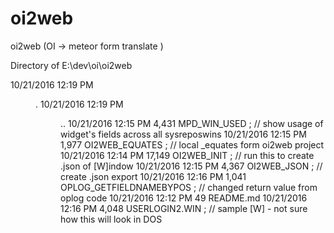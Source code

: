 # oi2web
oi2web (OI -> meteor form translate )

 Directory of E:\dev\oi\oi2web

10/21/2016  12:19 PM    <DIR>          .
10/21/2016  12:19 PM    <DIR>          ..
10/21/2016  12:15 PM             4,431 MPD_WIN_USED			; // show usage of widget's fields across all sysreposwins
10/21/2016  12:15 PM             1,977 OI2WEB_EQUATES		; // local _equates form oi2web project
10/21/2016  12:14 PM            17,149 OI2WEB_INIT			; // run this to create .json of [W]indow
10/21/2016  12:15 PM             4,367 OI2WEB_JSON			; // create .json export
10/21/2016  12:16 PM             1,041 OPLOG_GETFIELDNAMEBYPOS		; // changed return value from oplog code
10/21/2016  12:12 PM                49 README.md
10/21/2016  12:16 PM             4,048 USERLOGIN2.WIN			; // sample [W] - not sure how this will look in DOS
